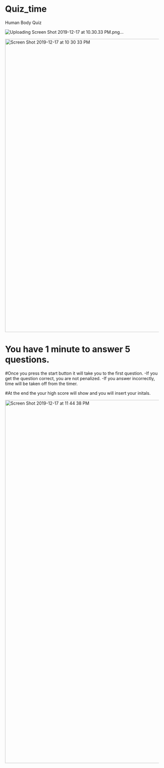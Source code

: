 # Quiz_time
Human Body Quiz

![Uploading Screen Shot 2019-12-17 at 10.30.33 PM.png…]()

<img width="959" alt="Screen Shot 2019-12-17 at 10 30 33 PM" src="https://user-images.githubusercontent.com/56975796/71056353-8ad26080-211e-11ea-980d-7aa1e95b07cd.png">


# You have 1 minute to answer 5 questions.

#Once you press the start button it will take you to the first question.
    -If you get the question correct, you are not penalized.
    -If you answer incorrectly, time will be taken off from the timer.

#At the end the your high score will show and you will insert your initals.

<img width="1188" alt="Screen Shot 2019-12-17 at 11 44 38 PM" src="https://user-images.githubusercontent.com/56975796/71059021-5d3de500-2127-11ea-9499-84427ef5b794.png">

